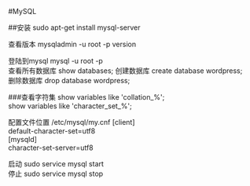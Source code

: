 #MySQL

##安装
sudo apt-get install mysql-server  

查看版本  mysqladmin -u root -p version  


登陆到mysql mysql -u root -p  
查看所有数据库 show databases;
创建数据库 create database wordpress;  
删除数据库 drop database wordpress;

###查看字符集
show variables like 'collation_%';  
show variables like 'character_set_%';  

配置文件位置 /etc/mysql/my.cnf
[client]  
default-character-set=utf8  
[mysqld]  
character-set-server=utf8  


启动 sudo service mysql start  
停止 sudo service mysql stop  

